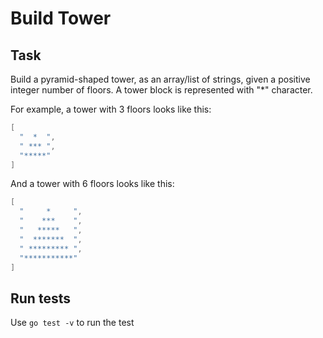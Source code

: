 # Build Tower

## Task

Build a pyramid-shaped tower, as an array/list of strings, given a positive integer number of floors. A tower block is represented with "*" character.

For example, a tower with 3 floors looks like this:

```go
[
  "  *  ",
  " *** ", 
  "*****"
]
```

And a tower with 6 floors looks like this:

```go
[
  "     *     ", 
  "    ***    ", 
  "   *****   ", 
  "  *******  ", 
  " ********* ", 
  "***********"
]
```

## Run tests

Use `go test -v` to run the test
